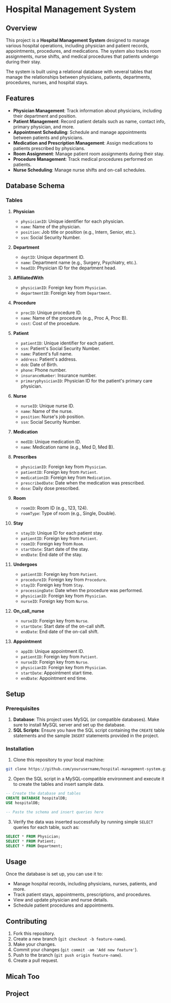 # Hospital Management System

## Overview

This project is a **Hospital Management System** designed to manage various hospital operations, including physician and patient records, appointments, procedures, and medications. The system also tracks room assignments, nurse shifts, and medical procedures that patients undergo during their stay.

The system is built using a relational database with several tables that manage the relationships between physicians, patients, departments, procedures, nurses, and hospital stays.

## Features

- **Physician Management**: Track information about physicians, including their department and position.
- **Patient Management**: Record patient details such as name, contact info, primary physician, and more.
- **Appointment Scheduling**: Schedule and manage appointments between patients and physicians.
- **Medication and Prescription Management**: Assign medications to patients prescribed by physicians.
- **Room Assignment**: Manage patient room assignments during their stay.
- **Procedure Management**: Track medical procedures performed on patients.
- **Nurse Scheduling**: Manage nurse shifts and on-call schedules.

## Database Schema

### Tables

1. **Physician**
   - `physicianID`: Unique identifier for each physician.
   - `name`: Name of the physician.
   - `position`: Job title or position (e.g., Intern, Senior, etc.).
   - `ssn`: Social Security Number.

2. **Department**
   - `deptID`: Unique department ID.
   - `name`: Department name (e.g., Surgery, Psychiatry, etc.).
   - `headID`: Physician ID for the department head.

3. **AffiliatedWith**
   - `physicianID`: Foreign key from `Physician`.
   - `departmentID`: Foreign key from `Department`.

4. **Procedure**
   - `procID`: Unique procedure ID.
   - `name`: Name of the procedure (e.g., Proc A, Proc B).
   - `cost`: Cost of the procedure.

5. **Patient**
   - `patientID`: Unique identifier for each patient.
   - `ssn`: Patient's Social Security Number.
   - `name`: Patient's full name.
   - `address`: Patient's address.
   - `dob`: Date of Birth.
   - `phone`: Phone number.
   - `insuranceNumber`: Insurance number.
   - `primaryphysicianID`: Physician ID for the patient's primary care physician.

6. **Nurse**
   - `nurseID`: Unique nurse ID.
   - `name`: Name of the nurse.
   - `position`: Nurse's job position.
   - `ssn`: Social Security Number.

7. **Medication**
   - `medID`: Unique medication ID.
   - `name`: Medication name (e.g., Med D, Med B).

8. **Prescribes**
   - `physicianID`: Foreign key from `Physician`.
   - `patientID`: Foreign key from `Patient`.
   - `medicationID`: Foreign key from `Medication`.
   - `prescribedDate`: Date when the medication was prescribed.
   - `dose`: Daily dose prescribed.

9. **Room**
   - `roomID`: Room ID (e.g., 123, 124).
   - `roomType`: Type of room (e.g., Single, Double).

10. **Stay**
    - `stayID`: Unique ID for each patient stay.
    - `patientID`: Foreign key from `Patient`.
    - `roomID`: Foreign key from `Room`.
    - `startDate`: Start date of the stay.
    - `endDate`: End date of the stay.

11. **Undergoes**
    - `patientID`: Foreign key from `Patient`.
    - `procedureID`: Foreign key from `Procedure`.
    - `stayID`: Foreign key from `Stay`.
    - `processingDate`: Date when the procedure was performed.
    - `physicianID`: Foreign key from `Physician`.
    - `nurseID`: Foreign key from `Nurse`.

12. **On_call_nurse**
    - `nurseID`: Foreign key from `Nurse`.
    - `startDate`: Start date of the on-call shift.
    - `endDate`: End date of the on-call shift.

13. **Appointment**
    - `appID`: Unique appointment ID.
    - `patientID`: Foreign key from `Patient`.
    - `nurseID`: Foreign key from `Nurse`.
    - `physicianID`: Foreign key from `Physician`.
    - `startDate`: Appointment start time.
    - `endDate`: Appointment end time.

## Setup

### Prerequisites

1. **Database**: This project uses MySQL (or compatible databases). Make sure to install MySQL server and set up the database.
2. **SQL Scripts**: Ensure you have the SQL script containing the `CREATE` table statements and the sample `INSERT` statements provided in the project.

### Installation

1. Clone this repository to your local machine:

```bash
git clone https://github.com/yourusername/hospital-management-system.git
```

2. Open the SQL script in a MySQL-compatible environment and execute it to create the tables and insert sample data.

```sql
-- Create the database and tables
CREATE DATABASE hospitalDB;
USE hospitalDB;

-- Paste the schema and insert queries here
```

3. Verify the data was inserted successfully by running simple `SELECT` queries for each table, such as:

```sql
SELECT * FROM Physician;
SELECT * FROM Patient;
SELECT * FROM Department;
```

## Usage

Once the database is set up, you can use it to:

- Manage hospital records, including physicians, nurses, patients, and more.
- Track patient stays, appointments, prescriptions, and procedures.
- View and update physician and nurse details.
- Schedule patient procedures and appointments.

## Contributing

1. Fork this repository.
2. Create a new branch (`git checkout -b feature-name`).
3. Make your changes.
4. Commit your changes (`git commit -am 'Add new feature'`).
5. Push to the branch (`git push origin feature-name`).
6. Create a pull request.

## Micah Too
## Project